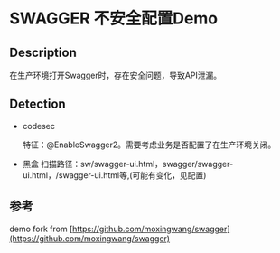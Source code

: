 # SWAGGER 不安全配置Demo

## Description

在生产环境打开Swagger时，存在安全问题，导致API泄漏。

## Detection

 - codesec

   特征：@EnableSwagger2。需要考虑业务是否配置了在生产环境关闭。
   
 - 黑盒
   扫描路径：sw/swagger-ui.html，swagger/swagger-ui.html，/swagger-ui.html等,(可能有变化，见配置)
 
 ## 参考
 demo fork from [https://github.com/moxingwang/swagger](https://github.com/moxingwang/swagger)
